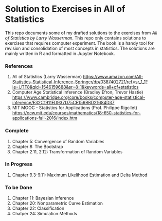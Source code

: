 # Solution to Exercises in All of Statistics
This repo documents some of my drafted solutions to the exercises from *All of Statistics by Larry Wasserman*. This repo only contains solutions to exercises that requires computer experiment. The book is a handy tool for revision and consolidation of most concepts in statistics. The solutions are mainly written in R and formatted in Jupyter Notebook.

### References
1. All of Statistics (Larry Wasserman) https://www.amazon.com/All-Statistics-Statistical-Inference-Springer/dp/0387402721/ref=sr_1_1?ie=UTF8&qid=1546159688&sr=8-1&keywords=all+of+statistics
2. Computer Age Statistical Inference (Bradley Efron, Trevor Hastie) https://www.cambridge.org/core/books/computer-age-statistical-inference/E32C1911ED937D75CE159BBD21684D37
3. MIT MOOC - Statistics for Applications (Prof. Philippe Rigollet) https://ocw.mit.edu/courses/mathematics/18-650-statistics-for-applications-fall-2016/index.htm

### Complete
1. Chapter 5: Convergence of Random Variables
2. Chapter 8: The Bootstrap
3. Chapter 2.11, 2.12: Transformation of Random Variables

### In Progress
1. Chapter 9.3-9.11: Maximum Likelihood Estimation and Delta Method

### To be Done
1. Chapter 11: Bayesian Inference
2. Chapter 20: Nonparametric Curve Estimation
3. Chapter 22: Classification
4. Chatper 24: Simulation Methods


